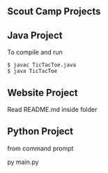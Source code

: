 Scout Camp Projects 
-------------------------

Java Project
--------------

To compile and run 

```shell
$ javac TicTacToe.java 
$ java TicTacToe
```

Website Project
-----------------
Read README.md inside folder

Python Project
-----------------
from command prompt

py main.py
